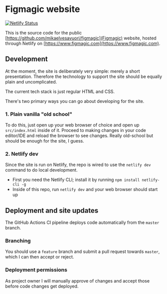 # Figmagic website

[![Netlify Status](https://api.netlify.com/api/v1/badges/18034985-3c47-4c04-b997-174a8017167c/deploy-status)](https://app.netlify.com/sites/figmagic/deploys)

This is the source code for the public [https://github.com/mikaelvesavuori/figmagic](Figmagic) website, hosted through Netlify on [https://www.figmagic.com](https://www.figmagic.com).

## Development

At the moment, the site is deliberately very simple: merely a short presentation. Therefore the technology to support the site should be equally plain and uncomplicated.

The current tech stack is just regular HTML and CSS.

There's two primary ways you can go about developing for the site.

### 1. Plain vanilla "old school"

To do this, just open up your web browser of choice and open up `src/index.html` inside of it. Proceed to making changes in your code editor/IDE and reload the browser to see changes. Really old-school but should be enough for the site, I guess.

### 2. Netlify dev

Since the site is run on Netlify, the repo is wired to use the `netlify dev` command to do local development.

- First you need the Netlify CLI; install it by running `npm install netlify-cli -g`
- Inside of this repo, run `netlify dev` and your web browser should start up

## Deployment and site updates

The GitHub Actions CI pipeline deploys code automatically from the `master` branch.

### Branching

You should use a `feature` branch and submit a pull request towards `master`, which I can then accept or reject.

### Deployment permissions

As project owner I will manually approve of changes and accept those before code changes get deployed.
